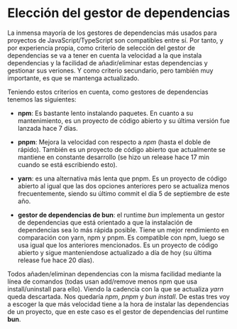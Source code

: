 # Elección del gestor de dependencias

La inmensa mayoría de los gestores de dependencias más usados para proyectos de JavaScript/TypeScript son compatibles entre sí. Por tanto, y por experiencia propia, como criterio de selección del gestor de dependencias se va a tener en cuenta la velocidad a la que instala dependencias y la facilidad de añadir/eliminar estas dependencias y gestionar sus veriones. Y como criterio secundario, pero también muy importante, es que se mantenga actualizado.

Teniendo estos criterios en cuenta, como gestores de dependencias tenemos las siguientes:

- __npm__: Es bastante lento instalando paquetes. En cuanto a su mantenimiento, es un proyecto de código abierto y su última versión fue lanzada hace 7 días.

- __pnpm__: Mejora la velocidad con respecto a _npm_ (hasta el doble de rápido). También es un proyecto de código abierto que actualmente se mantiene en constante desarrollo (se hizo un release hace 17 min cuando se está escribiendo esto).

- __yarn__: es una alternativa más lenta que pnpm. Es un proyecto de código abierto al igual que las dos opciones anteriores pero se actualiza menos frecuentemente, siendo su último commit el día 5 de septiembre de este año.

- __gestor de dependencias de bun__: el runtime _bun_ implementa un gestor de dependencias que está orientado a que la instalación de dependencias sea lo más rápida posible. Tiene un mejor rendimiento en comparación con yarn, npm y pnpm. Es compatible con npm, luego se usa igual que los anteriores mencionados. Es un proyecto de código abierto y sigue manteniendose actualizado a día de hoy (su última release fue hace 20 días).

Todos añaden/eliminan dependencias con la misma facilidad mediante la línea de comandos (todas usan add/remove menos npm que usa install/uninstall para ello). Viendo la cadencia con la que se actualiza _yarn_ queda descartada. Nos quedaría _npm_, _pnpm_ y _bun install_. De estas tres voy a escoger la que más velocidad tiene a la hora de instalar las dependencias de un proyecto, que en este caso es el gestor de dependencias del runtime __bun__.
